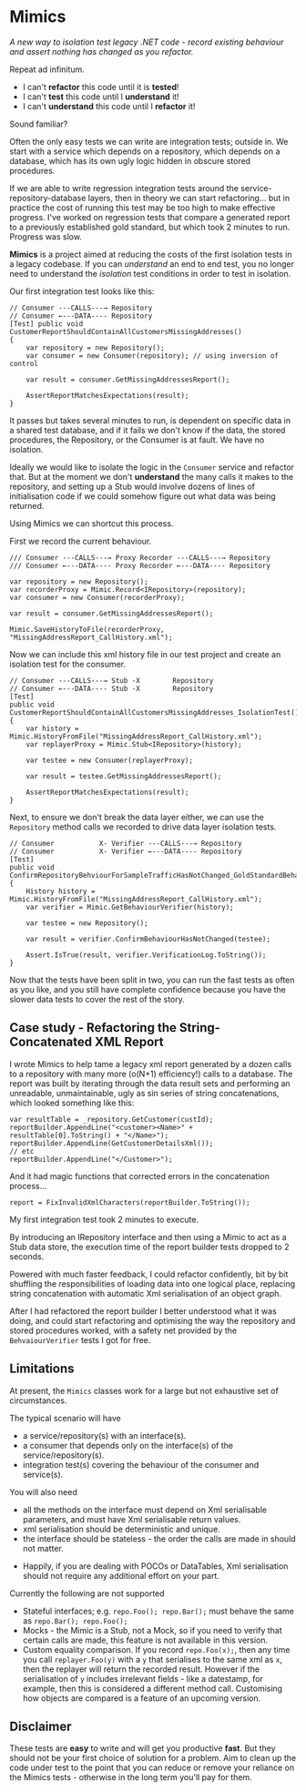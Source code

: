 # Mimics
*A new way to isolation test legacy .NET code - record existing behaviour and assert nothing has changed as you refactor.*

Repeat ad infinitum.
* I can't **refactor** this code until it is **tested**!
* I can't **test** this code until I **understand** it!
* I can't **understand** this code until I **refactor** it!

Sound familiar?

Often the only easy tests we can write are integration tests; outside in.  We start with a service which depends on a repository, which depends on a database, which has its own ugly logic hidden in obscure stored procedures.  

If we are able to write regression integration tests around the service-repository-database layers, then in theory we can start refactoring... but in practice the cost of running this test may be too high to make effective progress.
I've worked on regression tests that compare a generated report to a previously established gold standard, but which took 2 minutes to run.  Progress was slow.

**Mimics** is a project aimed at reducing the costs of the first isolation tests in a legacy codebase.  If you can *understand* an end to end test, you no longer need to understand the *isolation* test conditions in order to test in isolation.

Our first integration test looks like this:

```
// Consumer ---CALLS---→ Repository
// Consumer ←---DATA---- Repository
[Test] public void CustomerReportShouldContainAllCustomersMissingAddresses()
{
    var repository = new Repository();
    var consumer = new Consumer(repository); // using inversion of control

    var result = consumer.GetMissingAddressesReport();

    AssertReportMatchesExpectations(result);
}
```
It passes but takes several minutes to run, is dependent on specific data in a shared test database, and if it fails we don't know if the data, the stored procedures, the Repository, or the Consumer is at fault.
We have no isolation.

Ideally we would like to isolate the logic in the ``Consumer`` service and refactor that.  But at the moment we don't **understand** the many calls it makes to the repository, and setting up a Stub would involve dozens of lines of initialisation code if we could somehow figure out what data was being returned.

Using Mimics we can shortcut this process.

First we record the current behaviour.
```
/// Consumer ---CALLS---→ Proxy Recorder ---CALLS---→ Repository
/// Consumer ←---DATA---- Proxy Recorder ←---DATA---- Repository

var repository = new Repository();
var recorderProxy = Mimic.Record<IRepository>(repository);
var consumer = new Consumer(recorderProxy);

var result = consumer.GetMissingAddressesReport();

Mimic.SaveHistoryToFile(recorderProxy, "MissingAddressReport_CallHistory.xml");
```

Now we can include this xml history file in our test project and create an isolation test for the consumer.

```
// Consumer ---CALLS---→ Stub -X        Repository
// Consumer ←---DATA---- Stub -X        Repository
[Test]
public void CustomerReportShouldContainAllCustomersMissingAddresses_IsolationTest()
{
    var history = Mimic.HistoryFromFile("MissingAddressReport_CallHistory.xml");
    var replayerProxy = Mimic.Stub<IRepository>(history);

    var testee = new Consumer(replayerProxy);

    var result = testee.GetMissingAddressesReport();

    AssertReportMatchesExpectations(result);
}
```

Next, to ensure we don't break the data layer either, we can use the ``Repository`` method calls we recorded to drive data layer isolation tests.

```
// Consumer           X- Verifier ---CALLS---→ Repository
// Consumer           X- Verifier ←---DATA---- Repository
[Test]
public void ConfirmRepositoryBehviourForSampleTrafficHasNotChanged_GoldStandardBehaviourRegression_IsolationTest()
{
    History history = Mimic.HistoryFromFile("MissingAddressReport_CallHistory.xml");
    var verifier = Mimic.GetBehaviourVerifier(history);

    var testee = new Repository();

    var result = verifier.ConfirmBehaviourHasNotChanged(testee);

    Assert.IsTrue(result, verifier.VerificationLog.ToString());
}
```

Now that the tests have been split in two, you can run the fast tests as often as you like, and you still have complete confidence because you have the slower data tests to cover the rest of the story.

## Case study - Refactoring the String-Concatenated XML Report
I wrote Mimics to help tame a legacy xml report generated by a dozen calls to a repository with many more (o(N+1) efficiency!) calls to a database.  The report was built by iterating through the data result sets and performing an unreadable, unmaintainable, ugly as sin series of string concatenations, which looked something like this:
```
var resultTable = _repository.GetCustomer(custId);
reportBuilder.AppendLine("<customer><Name>" + resultTable[0].ToString() + "</Name>");
reportBuilder.AppendLine(GetCustomerDetailsXml());
// etc
reportBuilder.AppendLine("</Customer>");
```
And it had magic functions that corrected errors in the concatenation process...
```
report = FixInvalidXmlCharacters(reportBuilder.ToString());
```

My first integration test took 2 minutes to execute.

By introducing an IRepository interface and then using a Mimic to act as a Stub data store, the execution time of the report builder tests dropped to 2 seconds.

Powered with much faster feedback, I could refactor confidently, bit by bit shuffling the responsibilities of loading data into one logical place, replacing string concatenation with automatic Xml serialisation of an object graph.

After I had refactored the report builder I better understood what it was doing, and could start refactoring and optimising the way the repository and stored procedures worked, with a safety net provided by the ``BehvaiourVerifier`` tests I got for free.

## Limitations

At present, the ``Mimics`` classes work for a large but not exhaustive set of circumstances.

The typical scenario will have
* a service/repository(s) with an interface(s).
* a consumer that depends only on the interface(s) of the service/repository(s).
* integration test(s) covering the behaviour of the consumer and service(s).

You will also need
* all the methods on the interface must depend on Xml serialisable parameters, and must have Xml serialisable return values.
* xml serialisation should be deterministic and unique.
* the interface should be stateless - the order the calls are made in should not matter.

- Happily, if you are dealing with POCOs or DataTables, Xml serialisation should not require any additional effort on your part.

Currently the following are not supported
* Stateful interfaces; e.g. ``repo.Foo(); repo.Bar();`` must behave the same as ``repo.Bar(); repo.Foo();`` 
* Mocks - the Mimic is a Stub, not a Mock, so if you need to verify that certain calls are made, this feature is not available in this version.
* Custom equality comparison.  If you record ``repo.Foo(x);``, then any time you call ``replayer.Foo(y)`` with a ``y`` that serialises to the same xml as ``x``, then the replayer will return the recorded result.  However if the serialisation of ``y`` includes irrelevant fields - like a datestamp, for example, then this is considered a different method call.  Customising how objects are compared is a feature of an upcoming version.  

## Disclaimer
These tests are **easy** to write and will get you productive **fast**.  But they should not be your first choice of solution for a problem.  Aim to clean up the code under test to the point that you can reduce or remove your reliance on the Mimics tests - otherwise in the long term you'll pay for them.
